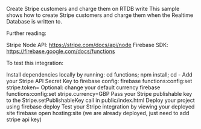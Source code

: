 Create Stripe customers and charge them on RTDB write
This sample shows how to create Stripe customers and charge them when the Realtime Database is written to.

Further reading:

Stripe Node API: https://stripe.com/docs/api/node
Firebase SDK: https://firebase.google.com/docs/functions



To test this integration: 


Install dependencies locally by running: cd functions; npm install; cd -
Add your Stripe API Secret Key to firebase config:
firebase functions:config:set stripe.token=<YOUR STRIPE API KEY>
Optional: change your default currency firebase functions:config:set stripe.currency=GBP
Pass your Stripe publishable key to the Stripe.setPublishableKey call in public/index.html
Deploy your project using firebase deploy
Test your Stripe integration by viewing your deployed site firebase open hosting:site  (we are already deployed, just need to add stripe api key)